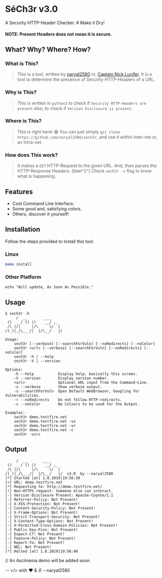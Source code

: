 # SéCh3r v3.0
A Security HTTP-Header Checker.  # Make it Dry!

#### NOTE: Present Headers does not mean it is secure.

## What? Why? Where? How?

### What is This?

> This is a tool, written by [naryal2580](https://google.com#q=naryal2580) or, [Captain Nick Lucifer](https://duckduckgo.com?q=naryal2580). It is a tool to determine the presence of Security  HTTP-Headers of a URL.

### Why is This?

> This is written in `python3` to check if `Security HTTP-Headers are present` also, to check if `Version Disclosure is present`. 

### Where is This?

> This is right here! 😁 You can just simply `git clone https://github.com/naryal2580/sech3r`, and use it within Inter-net or, an Intra-net.

### How does This work?

> It makes a `GET` HTTP-Request to the given URL. And, then parses the HTTP-Response Headers. [blah^2^] Check `sech3r -v` flag to know what is happening.

## Features

- Cool Command Line Interface.
- Some good and, satisfying colors.
- Others, discover it yourself!

## Installation
Follow the steps provided to Install this tool.

### Linux
```bash
make install
```

### Other Platform

```
echo "Will update, As Soon As Possible."
```

## Usage

```
$ sech3r -h
     /  __       ____
 ()  _ / () |)    __/ ,_
 /\ |/|     |/\     \/  |
/(_)|_/\___/|  |/\__/   |/

Usage:
    sech3r [--verbose] [--searchForVuln] [--noRedirects] [--noColor]
    sech3r <url> [--verbose] [--searchForVuln] [--noRedirects] [--noColor]
    sech3r -h | --help
    sech3r -V | --version

Options:
    -h --help           Display help, basically this screen.
    -V --version        Display version number.
    <url>               Optional URL input from the Command-Line.
    -v --verbose        Show verbose output.
    -s --searchForVuln  Open Default WebBrowser, Googling for Vulnerabilities.
    -r --noRedirects    Do not follow HTTP-redirects.
    -c --noColor        No Colours to be used for the Output.

Examples:
    sech3r demo.testfire.net
    sech3r demo.testfire.net -vs
    sech3r demo.testfire.net -vr
    sech3r demo.testfire.net -c
    sech3r -vsrc
```

## Output

```
     /  __       ____
 ()  _ / () |)    __/ ,_
 /\ |/|     |/\     \/  |
/(_)|_/\___/|  |/\__/   |/  v3.0  by --naryal2580
[*] Started [at] 1.8.2019│19:56:39
[<] URL: demo.testfire.net
[*] Requesting to: http://demo.testfire.net/
[!] Non-HTTPS request: Someone else can interact.
[-] Version Disclosure Present: Apache-Coyote/1.1
[-] Referrer-Policy: Not Present!
[-] X-XSS-Protection: Not Present!
[-] Content-Security-Policy: Not Present!
[-] X-Frame-Options: Not Present!
[-] Strict-Transport-Security: Not Present!
[-] X-Content-Type-Options: Not Present!
[-] X-Permitted-Cross-Domain-Policies: Not Present!
[-] Public-Key-Pins: Not Present!
[-] Expect-CT: Not Present!
[-] Feature-Policy: Not Present!
[-] Report-To: Not Present!
[-] NEL: Not Present!
[*] Halted [at] 1.8.2019│19:56:40
```
// An Asciinema demo will be added soon.



\-\-
</> with ❤️ & ✌️ --naryal2580